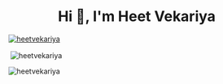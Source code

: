 <h1 align="center">Hi 👋, I'm Heet Vekariya</h1>

<p align="left"> <a href="https://github.com/ryo-ma/github-profile-trophy"><img src="https://github-profile-trophy.vercel.app/?username=heetvekariya" alt="heetvekariya" /></a> </p>




<p>&nbsp;<img align="center" src="https://github-readme-stats.vercel.app/api?username=heetvekariya&show_icons=true&locale=en" alt="heetvekariya" /></p>

<p><img align="center" src="https://github-readme-streak-stats.herokuapp.com/?user=heetvekariya&" alt="heetvekariya" /></p>
